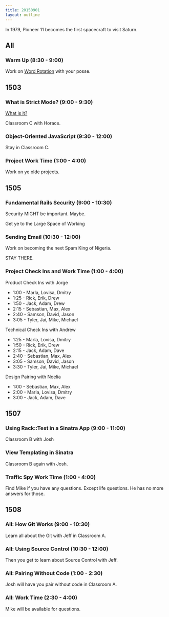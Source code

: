 ```yaml
---
title: 20150901
layout: outline
---
```


In 1979, Pioneer 11 becomes the first spacecraft to visit Saturn.

## All

### Warm Up (8:30 - 9:00)

Work on [Word Rotation](https://github.com/turingschool/thinking_in_algorithms/blob/master/challenges/word_rotation.markdown)
with your posse.


## 1503

### What is Strict Mode? (9:00 - 9:30)

[What is it?](https://developer.mozilla.org/en-US/docs/Web/JavaScript/Reference/Strict_mode)

Classroom C with Horace.

### Object-Oriented JavaScript (9:30 - 12:00)

Stay in Classroom C.

### Project Work Time (1:00 - 4:00)

Work on ye olde projects.


## 1505

### Fundamental Rails Security (9:00 - 10:30)

Security MIGHT be important.  Maybe.

Get ye to the Large Space of Working

### Sending Email (10:30 - 12:00)

Work on becoming the next Spam King of Nigeria.

STAY THERE.

### Project Check Ins and Work Time (1:00 - 4:00)

Product Check Ins with Jorge

* 1:00 - Marla, Lovisa, Dmitry
* 1:25 - Rick, Erik, Drew
* 1:50 - Jack, Adam, Drew
* 2:15 - Sebastian, Max, Alex
* 2:40 - Samson, David, Jason
* 3:05 - Tyler, Jai, Mike, Michael

Technical Check Ins with Andrew

* 1:25 - Marla, Lovisa, Dmitry
* 1:50 - Rick, Erik, Drew
* 2:15 - Jack, Adam, Dave
* 2:40 - Sebastian, Max, Alex
* 3:05 - Samson, David, Jason
* 3:30 - Tyler, Jai, Mike, Michael

Design Pairing with Noelia

* 1:00 - Sebastian, Max, Alex
* 2:00 - Marla, Lovisa, Dmitry
* 3:00 - Jack, Adam, Dave


## 1507

### Using Rack::Test in a Sinatra App (9:00 - 11:00)

Classroom B with Josh

### View Templating in Sinatra

Classroom B again with Josh.

### Traffic Spy Work Time (1:00 - 4:00)

Find Mike if you have any questions. Except life questions. He has no more answers for those.


## 1508

### All: How Git Works (9:00 - 10:30)

Learn all about the Git with Jeff in Classroom A.

### All: Using Source Control (10:30 - 12:00)

Then you get to learn about Source Control with Jeff.

### All: Pairing Without Code (1:00 - 2:30)

Josh will have you pair without code in Classroom A.

### All: Work Time (2:30 - 4:00)

Mike will be available for questions.
